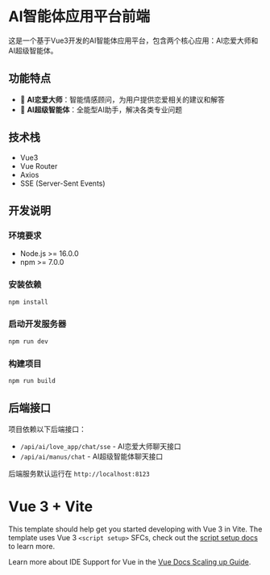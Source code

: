 # AI智能体应用平台前端

这是一个基于Vue3开发的AI智能体应用平台，包含两个核心应用：AI恋爱大师和AI超级智能体。

## 功能特点

- 💬 **AI恋爱大师**：智能情感顾问，为用户提供恋爱相关的建议和解答
- 🤖 **AI超级智能体**：全能型AI助手，解决各类专业问题

## 技术栈

- Vue3
- Vue Router
- Axios
- SSE (Server-Sent Events)

## 开发说明

### 环境要求

- Node.js >= 16.0.0
- npm >= 7.0.0

### 安装依赖

```bash
npm install
```

### 启动开发服务器

```bash
npm run dev
```

### 构建项目

```bash
npm run build
```

## 后端接口

项目依赖以下后端接口：

- `/api/ai/love_app/chat/sse` - AI恋爱大师聊天接口
- `/api/ai/manus/chat` - AI超级智能体聊天接口

后端服务默认运行在 `http://localhost:8123`

# Vue 3 + Vite

This template should help get you started developing with Vue 3 in Vite. The template uses Vue 3 `<script setup>` SFCs, check out the [script setup docs](https://v3.vuejs.org/api/sfc-script-setup.html#sfc-script-setup) to learn more.

Learn more about IDE Support for Vue in the [Vue Docs Scaling up Guide](https://vuejs.org/guide/scaling-up/tooling.html#ide-support).
